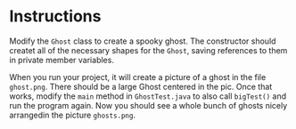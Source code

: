 # Instructions

Modify the `Ghost` class to create a spooky ghost. The constructor should createt
all of the necessary shapes for the `Ghost`, saving references to them in private
member variables.

When you run your project, it will create a picture of a ghost in the file
`ghost.png`. There should be a large Ghost centered in the pic. Once that works,
modify the `main` method in `GhostTest.java` to also call `bigTest()` and run
the program again. Now you should see a whole bunch of ghosts nicely arrangedin the picture `ghosts.png`.
